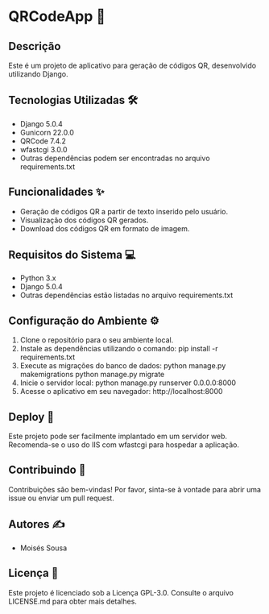 # QRCodeApp 📱

## Descrição
Este é um projeto de aplicativo para geração de códigos QR, desenvolvido utilizando Django.

## Tecnologias Utilizadas 🛠️
- Django 5.0.4
- Gunicorn 22.0.0
- QRCode 7.4.2
- wfastcgi 3.0.0
- Outras dependências podem ser encontradas no arquivo requirements.txt

## Funcionalidades ✨
- Geração de códigos QR a partir de texto inserido pelo usuário.
- Visualização dos códigos QR gerados.
- Download dos códigos QR em formato de imagem.

## Requisitos do Sistema 💻
- Python 3.x
- Django 5.0.4
- Outras dependências estão listadas no arquivo requirements.txt

## Configuração do Ambiente ⚙️
1. Clone o repositório para o seu ambiente local.
2. Instale as dependências utilizando o comando:
pip install -r requirements.txt
3. Execute as migrações do banco de dados:
python manage.py makemigrations
python manage.py migrate
4. Inicie o servidor local:
python manage.py runserver 0.0.0.0:8000
5. Acesse o aplicativo em seu navegador: http://localhost:8000

## Deploy 🚀
Este projeto pode ser facilmente implantado em um servidor web. Recomenda-se o uso do IIS com wfastcgi para hospedar a aplicação.

## Contribuindo 🤝
Contribuições são bem-vindas! Por favor, sinta-se à vontade para abrir uma issue ou enviar um pull request.

## Autores ✍️
- Moisés Sousa


## Licença 📝
Este projeto é licenciado sob a Licença GPL-3.0. Consulte o arquivo LICENSE.md para obter mais detalhes.


